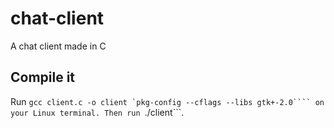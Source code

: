 # chat-client
A chat client made in C 

## Compile it
Run ```gcc client.c -o client `pkg-config --cflags --libs gtk+-2.0```` on your Linux terminal. Then run ```./client```.
